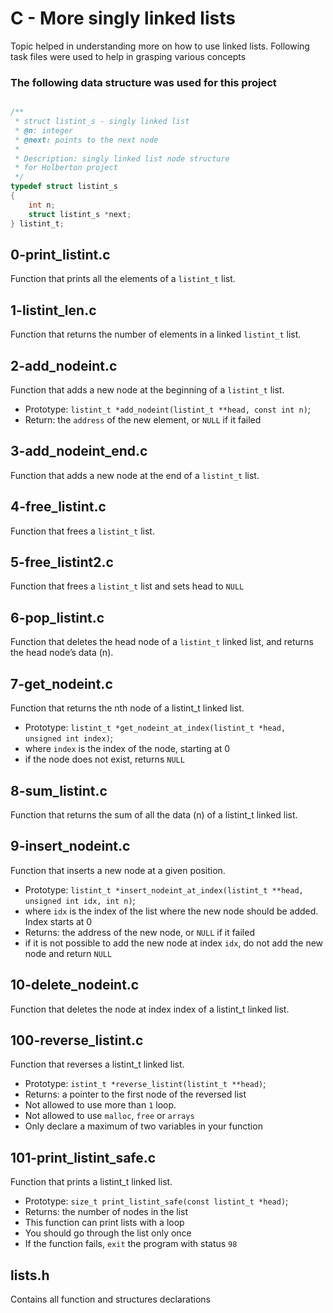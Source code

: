 # C - More singly linked lists
Topic helped in understanding more on how to use linked lists. Following task files were used to help in grasping various concepts
### The following data structure was used for this project
```c

/**
 * struct listint_s - singly linked list
 * @n: integer
 * @next: points to the next node
 *
 * Description: singly linked list node structure
 * for Holberton project
 */
typedef struct listint_s
{
    int n;
    struct listint_s *next;
} listint_t;

```
## 0-print_listint.c
Function that prints all the elements of a `listint_t` list.
## 1-listint_len.c
Function that returns the number of elements in a linked `listint_t` list.
## 2-add_nodeint.c
Function that adds a new node at the beginning of a `listint_t` list.
* Prototype: `listint_t *add_nodeint(listint_t **head, const int n)`;
* Return: the `address` of the new element, or `NULL` if it failed

## 3-add_nodeint_end.c
Function that adds a new node at the end of a `listint_t` list.
## 4-free_listint.c
Function that frees a `listint_t` list.
## 5-free_listint2.c
Function that frees a `listint_t` list and sets head to `NULL`
## 6-pop_listint.c
Function that deletes the head node of a `listint_t` linked list, and returns the head node’s data (n).
## 7-get_nodeint.c
Function that returns the nth node of a listint_t linked list.
* Prototype: `listint_t *get_nodeint_at_index(listint_t *head, unsigned int index)`;
* where `index` is the index of the node, starting at 0
* if the node does not exist, returns `NULL`

## 8-sum_listint.c
Function that returns the sum of all the data (n) of a listint_t linked list.
## 9-insert_nodeint.c
Function that inserts a new node at a given position.
* Prototype: `listint_t *insert_nodeint_at_index(listint_t **head, unsigned int idx, int n)`;
* where `idx` is the index of the list where the new node should be added. Index starts at 0
* Returns: the address of the new node, or `NULL` if it failed
* if it is not possible to add the new node at index `idx`, do not add the new node and return `NULL`

## 10-delete_nodeint.c
Function that deletes the node at index index of a listint_t linked list.
## 100-reverse_listint.c
Function that reverses a listint_t linked list.
* Prototype: `istint_t *reverse_listint(listint_t **head)`;
* Returns: a pointer to the first node of the reversed list
* Not allowed to use more than `1` loop.
* Not allowed to use `malloc`, `free` or `arrays`
* Only declare a maximum of two variables in your function

## 101-print_listint_safe.c
Function that prints a listint_t linked list.
* Prototype: `size_t print_listint_safe(const listint_t *head)`;
* Returns: the number of nodes in the list
* This function can print lists with a loop
* You should go through the list only once
* If the function fails, `exit` the program with status `98`

## lists.h
Contains all function and structures declarations
